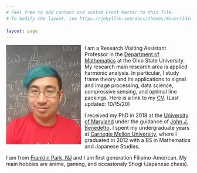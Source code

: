 ```yaml
---
# Feel free to add content and custom Front Matter to this file.
# To modify the layout, see https://jekyllrb.com/docs/themes/#overriding-theme-defaults

layout: page
---
```

<img src="mmagsino_pic.jpg"
     style="float: left; margin-right: 10px;" />

I am a Research Visiting Assistant Professor in the 
[Department of Mathematics](https://math.osu.edu/)
at the Ohio State University. My research main research area is
applied harmonic analysis. In particular, I study frame theory and its
applications to signal and image processing, data science, compressive sensing,
and optimal line packings.
Here is a link to my
[CV]({{site.url}}/mmagsino_cv.pdf). (Last updated: 10/15/20)

I received my PhD in 2018 at the 
[University of Maryland](https://www-math.umd.edu/)
under the guidance of 
[John J. Benedetto](https://www.math.umd.edu/~jjb/). I spent my undergraduate
years at 
[Carnegie Mellon University](https://www.cmu.edu/math/index.html), where I
graduated in 2012 with a BS in Mathematics and Japanese Studies.

I am from [Franklin Park, NJ](https://goo.gl/maps/FFr7jRkiyjX999x66) 
and I am first generation Filipino-American. 
My main hobbies are anime, gaming, and occasionaly
Shogi (Japanese chess).
